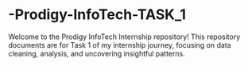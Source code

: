 # -Prodigy-InfoTech-TASK_1
Welcome to the Prodigy InfoTech Internship repository! This repository documents are for Task 1 of my internship journey, focusing on data cleaning, analysis, and uncovering insightful patterns.
